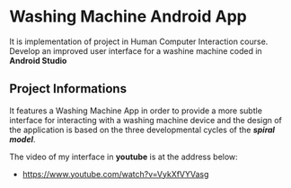 # Washing Machine Android App

It is implementation of project in Human Computer Interaction course.
Develop an improved user interface for a washine machine coded in **Android Studio**


## Project Informations

It features a Washing Machine App in order to provide a more subtle interface for interacting with a washing machine device and 
the design of the application is based on the three developmental cycles of the **_spiral model_**.

The video of my interface in **youtube** is at the address below:

 * https://www.youtube.com/watch?v=VykXfVYVasg 

